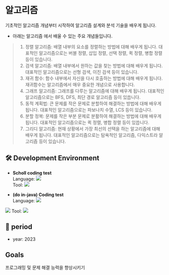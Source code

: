 # 알고리즘

기초적인 알고리즘 개념부터 시작하여 알고리즘 설계와 분석 기술을 배우게 됩니다.

* 아래는 알고리즘 에서 배울 수 있는 주요 개념들입니다.

> 1. 정렬 알고리즘: 배열 내부의 요소를 정렬하는 방법에 대해 배우게 됩니다. 대표적인 알고리즘으로는 버블 정렬, 삽입 정렬, 선택 정렬, 퀵 정렬, 병합 정렬 등이 있습니다.
> 2. 검색 알고리즘: 배열 내부에서 원하는 값을 찾는 방법에 대해 배우게 됩니다. 대표적인 알고리즘으로는 선형 검색, 이진 검색 등이 있습니다.
> 3. 재귀 함수: 함수 내부에서 자신을 다시 호출하는 방법에 대해 배우게 됩니다. 재귀함수는 알고리즘에서 매우 중요한 개념으로 사용합니다.
> 4. 그래프 알고리즘: 그래프를 다루는 알고리즘에 대해 배우게 됩니다. 대표적인 알고리즘으로는 BFS, DFS, 최단 경로 알고리즘 등이 있씁니다.
> 5. 동적 계획법: 큰 문제를 작은 문제로 분할하여 해결하는 방법에 대해 배우게 됩니다. 대표적인 알고리즘으로는 파보나치 수열, LCS 등이 있습니다.
> 6. 분할 정복: 문제를 작은 부분 문제로 분활하여 해결하는 방법에 대해 배우게 됩니다. 대표적인 알고리즘으로는 퀵 정렬, 병합 정렬 등이 있씁니다.
> 7. 그리디 알고리즘: 현재 상황에서 가장 최선의 선택을 하는 알고리즘에 대해 배우게 됩니다. 대표적인 알고리즘으로는 탐욕적인 알고리즘, 다익스트라 알고리즘 등이 있습니다.



## 🛠️ Development Environment
* **Scholl coding test** <br/>
Language: <img src="https://img.shields.io/badge/C-00599C?style=plastic&logo=c%2B%2B&logoColor=white"> <br/>
Tool: <img src="https://img.shields.io/badge/DVE C++-00599C?style=plastic&logo=dev c++%2B%2B&logoColor=white">

* **(do in-java) Coding test** <br/>
Language: <img src="https://img.shields.io/badge/JAVA-007396?style=plastic&logo=java&logoColor=white"> <br/>
<img src="https://img.shields.io/badge/JAVA-007396?style=plastic&logo=JAVA&logoColor=white">
Tool: <img src="https://img.shields.io/badge/Eclipase IDE-2C2255?style=plastic&logo=Eclipase IDE&logoColor=white">





## 📆 period
* year: 2023


## Goals
프로그래밍 및 문제 해결 능력을 향상시키기

